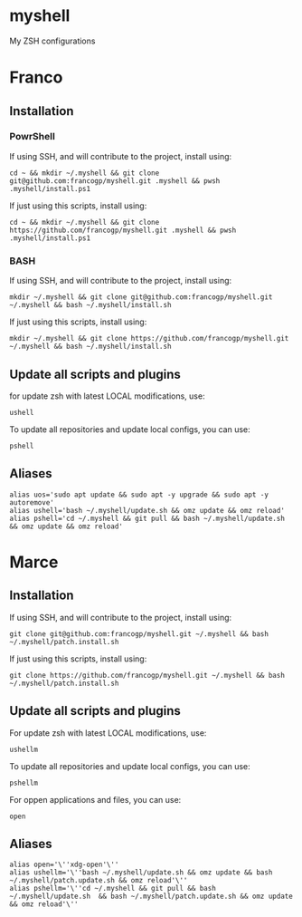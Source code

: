 # myshell
My ZSH configurations

# Franco
## Installation 

### PowrShell
If using SSH, and will contribute to the project, install using:
```
cd ~ && mkdir ~/.myshell && git clone git@github.com:francogp/myshell.git .myshell && pwsh .myshell/install.ps1
```
If just using this scripts, install using:
```
cd ~ && mkdir ~/.myshell && git clone https://github.com/francogp/myshell.git .myshell && pwsh .myshell/install.ps1
```
### BASH
If using SSH, and will contribute to the project, install using:
```
mkdir ~/.myshell && git clone git@github.com:francogp/myshell.git ~/.myshell && bash ~/.myshell/install.sh
```
If just using this scripts, install using:
```
mkdir ~/.myshell && git clone https://github.com/francogp/myshell.git ~/.myshell && bash ~/.myshell/install.sh
```
## Update all scripts and plugins
for update zsh with latest LOCAL modifications, use:
```
ushell
```
To update all repositories and update local configs, you can use:
```
pshell
```
## Aliases
```
alias uos='sudo apt update && sudo apt -y upgrade && sudo apt -y autoremove'
alias ushell='bash ~/.myshell/update.sh && omz update && omz reload'
alias pshell='cd ~/.myshell && git pull && bash ~/.myshell/update.sh && omz update && omz reload'
```

# Marce
## Installation 

If using SSH, and will contribute to the project, install using:
```
git clone git@github.com:francogp/myshell.git ~/.myshell && bash ~/.myshell/patch.install.sh
```
If just using this scripts, install using:
```
git clone https://github.com/francogp/myshell.git ~/.myshell && bash ~/.myshell/patch.install.sh
```

## Update all scripts and plugins
For update zsh with latest LOCAL modifications, use:
```
ushellm
```
To update all repositories and update local configs, you can use:
```
pshellm
```
For oppen applications and files, you can use:
```
open
```

## Aliases
```
alias open='\''xdg-open'\''
alias ushellm='\''bash ~/.myshell/update.sh && omz update && bash ~/.myshell/patch.update.sh && omz reload'\''
alias pshellm='\''cd ~/.myshell && git pull && bash ~/.myshell/update.sh  && bash ~/.myshell/patch.update.sh && omz update && omz reload'\''
```
